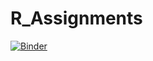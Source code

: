 # R_Assignments
[![Binder](http://mybinder.org/badge_logo.svg)](https://mybinder.org/v2/gh/ksorathia23/7030_conda_binder/r40_py39)
